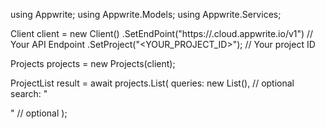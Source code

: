 using Appwrite;
using Appwrite.Models;
using Appwrite.Services;

Client client = new Client()
    .SetEndPoint("https://<REGION>.cloud.appwrite.io/v1") // Your API Endpoint
    .SetProject("<YOUR_PROJECT_ID>"); // Your project ID

Projects projects = new Projects(client);

ProjectList result = await projects.List(
    queries: new List<string>(), // optional
    search: "<SEARCH>" // optional
);
